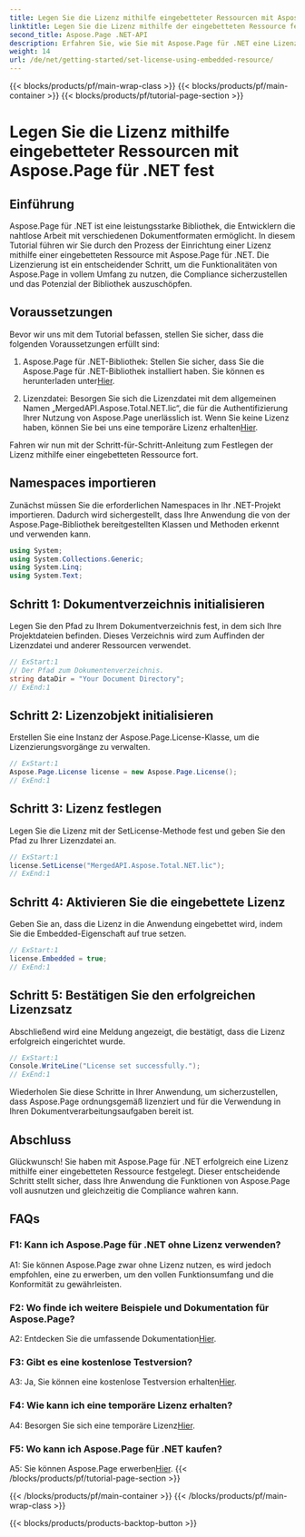 ```yaml
---
title: Legen Sie die Lizenz mithilfe eingebetteter Ressourcen mit Aspose.Page für .NET fest
linktitle: Legen Sie die Lizenz mithilfe der eingebetteten Ressource fest
second_title: Aspose.Page .NET-API
description: Erfahren Sie, wie Sie mit Aspose.Page für .NET eine Lizenz mithilfe eingebetteter Ressourcen festlegen. Stellen Sie Compliance sicher und schöpfen Sie das volle Potenzial der Dokumentenverarbeitung aus.
weight: 14
url: /de/net/getting-started/set-license-using-embedded-resource/
---
```


{{< blocks/products/pf/main-wrap-class >}}
{{< blocks/products/pf/main-container >}}
{{< blocks/products/pf/tutorial-page-section >}}

# Legen Sie die Lizenz mithilfe eingebetteter Ressourcen mit Aspose.Page für .NET fest

## Einführung

Aspose.Page für .NET ist eine leistungsstarke Bibliothek, die Entwicklern die nahtlose Arbeit mit verschiedenen Dokumentformaten ermöglicht. In diesem Tutorial führen wir Sie durch den Prozess der Einrichtung einer Lizenz mithilfe einer eingebetteten Ressource mit Aspose.Page für .NET. Die Lizenzierung ist ein entscheidender Schritt, um die Funktionalitäten von Aspose.Page in vollem Umfang zu nutzen, die Compliance sicherzustellen und das Potenzial der Bibliothek auszuschöpfen.

## Voraussetzungen

Bevor wir uns mit dem Tutorial befassen, stellen Sie sicher, dass die folgenden Voraussetzungen erfüllt sind:

1. Aspose.Page für .NET-Bibliothek: Stellen Sie sicher, dass Sie die Aspose.Page für .NET-Bibliothek installiert haben. Sie können es herunterladen unter[Hier](https://releases.aspose.com/page/net/).

2.  Lizenzdatei: Besorgen Sie sich die Lizenzdatei mit dem allgemeinen Namen „MergedAPI.Aspose.Total.NET.lic“, die für die Authentifizierung Ihrer Nutzung von Aspose.Page unerlässlich ist. Wenn Sie keine Lizenz haben, können Sie bei uns eine temporäre Lizenz erhalten[Hier](https://purchase.aspose.com/temporary-license/).

Fahren wir nun mit der Schritt-für-Schritt-Anleitung zum Festlegen der Lizenz mithilfe einer eingebetteten Ressource fort.

## Namespaces importieren

Zunächst müssen Sie die erforderlichen Namespaces in Ihr .NET-Projekt importieren. Dadurch wird sichergestellt, dass Ihre Anwendung die von der Aspose.Page-Bibliothek bereitgestellten Klassen und Methoden erkennt und verwenden kann.

```csharp
using System;
using System.Collections.Generic;
using System.Linq;
using System.Text;
```

## Schritt 1: Dokumentverzeichnis initialisieren

Legen Sie den Pfad zu Ihrem Dokumentverzeichnis fest, in dem sich Ihre Projektdateien befinden. Dieses Verzeichnis wird zum Auffinden der Lizenzdatei und anderer Ressourcen verwendet.

```csharp
// ExStart:1
// Der Pfad zum Dokumentenverzeichnis.
string dataDir = "Your Document Directory";
// ExEnd:1
```

## Schritt 2: Lizenzobjekt initialisieren

Erstellen Sie eine Instanz der Aspose.Page.License-Klasse, um die Lizenzierungsvorgänge zu verwalten.

```csharp
// ExStart:1
Aspose.Page.License license = new Aspose.Page.License();
// ExEnd:1
```

## Schritt 3: Lizenz festlegen

Legen Sie die Lizenz mit der SetLicense-Methode fest und geben Sie den Pfad zu Ihrer Lizenzdatei an.

```csharp
// ExStart:1
license.SetLicense("MergedAPI.Aspose.Total.NET.lic");
// ExEnd:1
```

## Schritt 4: Aktivieren Sie die eingebettete Lizenz

Geben Sie an, dass die Lizenz in die Anwendung eingebettet wird, indem Sie die Embedded-Eigenschaft auf true setzen.

```csharp
// ExStart:1
license.Embedded = true;
// ExEnd:1
```

## Schritt 5: Bestätigen Sie den erfolgreichen Lizenzsatz

Abschließend wird eine Meldung angezeigt, die bestätigt, dass die Lizenz erfolgreich eingerichtet wurde.

```csharp
// ExStart:1
Console.WriteLine("License set successfully.");
// ExEnd:1
```

Wiederholen Sie diese Schritte in Ihrer Anwendung, um sicherzustellen, dass Aspose.Page ordnungsgemäß lizenziert und für die Verwendung in Ihren Dokumentverarbeitungsaufgaben bereit ist.

## Abschluss

Glückwunsch! Sie haben mit Aspose.Page für .NET erfolgreich eine Lizenz mithilfe einer eingebetteten Ressource festgelegt. Dieser entscheidende Schritt stellt sicher, dass Ihre Anwendung die Funktionen von Aspose.Page voll ausnutzen und gleichzeitig die Compliance wahren kann.

## FAQs

### F1: Kann ich Aspose.Page für .NET ohne Lizenz verwenden?

A1: Sie können Aspose.Page zwar ohne Lizenz nutzen, es wird jedoch empfohlen, eine zu erwerben, um den vollen Funktionsumfang und die Konformität zu gewährleisten.

### F2: Wo finde ich weitere Beispiele und Dokumentation für Aspose.Page?

 A2: Entdecken Sie die umfassende Dokumentation[Hier](https://reference.aspose.com/page/net/).

### F3: Gibt es eine kostenlose Testversion?

 A3: Ja, Sie können eine kostenlose Testversion erhalten[Hier](https://releases.aspose.com/).

### F4: Wie kann ich eine temporäre Lizenz erhalten?

 A4: Besorgen Sie sich eine temporäre Lizenz[Hier](https://purchase.aspose.com/temporary-license/).

### F5: Wo kann ich Aspose.Page für .NET kaufen?

 A5: Sie können Aspose.Page erwerben[Hier](https://purchase.aspose.com/buy).
{{< /blocks/products/pf/tutorial-page-section >}}

{{< /blocks/products/pf/main-container >}}
{{< /blocks/products/pf/main-wrap-class >}}

{{< blocks/products/products-backtop-button >}}
